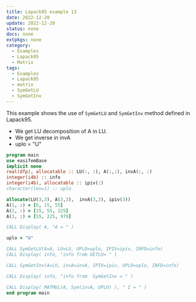 ```yaml
---
title: Lapack95 example 13
date: 2022-12-20
update: 2022-12-20
status: none
docs: none
extpkgs: none
category:
  - Examples
  - Lapack95
  - Matrix
tags:
  - Examples
  - Lapack95
  - matrix
  - SymGetLU
  - SymGetInv
---
```


This example shows the use of `SymGetLU` and `SymGetInv` method defined in Lapack95.

- We get LU decomposition of A in LU.
- We get inverse in invA
- uplo = "U"

```fortran
program main
use easifemBase
implicit none
real(dfp), allocatable :: LU(:, :), A(:,:), invA(:, :)
integer(i4b) :: info
integer(i4b), allocatable :: ipiv(:)
character(len=1) :: uplo

allocate(LU(3,3), A(3,3),  invA(3,3), ipiv(3))
A(1, :) = [6, 15, 55]
A(2, :) = [15, 55, 225]
A(3, :) = [55, 225, 979]

CALL Display( A, "A = " )

uplo = "U"

CALL SymGetLU(A=A, LU=LU, UPLO=uplo, IPIV=ipiv, INFO=info)
CALL Display( info, "info from GETLU= " )

CALL SymGetInv(A=LU, invA=invA, IPIV=ipiv, UPLO=uplo, INFO=info)

CALL Display( info, "info from  SymGetInv = " )

CALL Display( MATMUL(A, Sym(invA, UPLO) ), " I = " )
end program main
```
